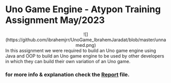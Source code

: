 # Uno Game Engine - Atypon Training Assignment May/2023
<center>
![](https://github.com/ibrahemjrr/UnoGame_IbrahemJaradat/blob/master/unnamed.png)
</center>
In this assignment we were required to build an Uno game engine using Java and OOP to build an Uno game engine to be used by other developers in which they can build their own variation of an Uno game.

### for more info & explanation check the [Report](https://github.com/ibrahemjrr/UnoGame_IbrahemJaradat/blob/master/Uno%20Game%20Engine%20Assignment.pdf) file.



